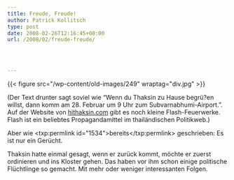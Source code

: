 ```yaml
---
title: Freude, Freude!
author: Patrick Kollitsch
type: post
date: 2008-02-26T12:16:45+00:00
url: /2008/02/freude-freude/




---
```

{{< figure src="/wp-content/old-images/249" wraptag="div.jpg" >}}

(Der Text drunter sagt soviel wie &#8220;Wenn du Thaksin zu Hause begrü?en willst, dann komm am 28. Februar um 9 Uhr zum Subvarnabhumi-Airport.&#8221;. Auf der Website von [hithaksin.com][1] gibt es noch kleine Flash-Feuerwerke. Flash ist ein beliebtes Propagandamittel im thailändischen Politikweb.)

Aber wie <txp:permlink id="1534">bereits</txp:permlink> geschrieben: Es ist nur ein Gerücht.

Thaksin hatte einmal gesagt, wenn er zurück kommt, möchte er zuerst ordinieren und ins Kloster gehen. Das haben vor ihm schon einige politische Flüchtlinge so gemacht. Mit mehr oder weniger interessanten Folgen.

 [1]: http://www.hi-thaksin.net/index2.php